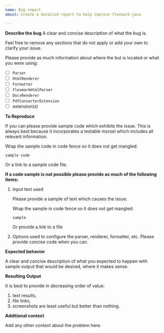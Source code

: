 ```yaml
---
name: Bug report
about: Create a detailed report to help improve flexmark-java

---
```


**Describe the bug** A clear and concise description of what the bug is. 

Feel free to remove any sections that do not apply or add your own to clarify your issue. 

Please provide as much information about where the but is located or what you were using:

* [ ] `Parser`
* [ ] `HtmlRenderer`
* [ ] `Formatter`
* [ ] `FlexmarkHtmlParser`
* [ ] `DocxRenderer`
* [ ] `PdfConverterExtension`
* [ ] extension(s)

**To Reproduce**

If you can please provide sample code which exhibits the issue. This is always best because it
incorporates a testable morsel which includes all relevant information.

Wrap the sample code in code fence so it does not get mangled:

```
sample code
```

Or a link to a sample code file.

**If a code sample is not possible please provide as much of the following items:**

1. Input text used

   Please provide a sample of text which causes the issue.

   Wrap the sample in code fence so it does not get mangled:

   ```
   sample
   ```

   Or provide a link to a file

2. Options used to configure the parser, renderer, formatter, etc. Please provide concise code
   when you can.

**Expected behavior**

A clear and concise description of what you expected to happen with sample output that would be
desired, where it makes sense.

**Resulting Output**

It is best to provide in decreasing order of value:

1. text results,
2. file links,
3. screenshots are least useful but better than nothing.

**Additional context**

Add any other context about the problem here.
